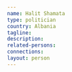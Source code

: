 ```yaml
---
name: Halit Shamata
type: politician
country: Albania
tagline:
description:
related-persons:
connections:
layout: person
---
```


